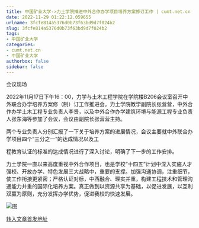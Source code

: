 ```yaml
---
title: 中国矿业大学->力土学院推进中外合作办学项目培养方案修订工作 | cumt.net.cn
date: 2022-11-29 01:22:12.059655
urlname: 3fcfe814a5376d0b73f63bd9d7f024b2
slug: 3fcfe814a5376d0b73f63bd9d7f024b2
tags: 
- 中国矿业大学
categories:
- cumt.net.cn
- 中国矿业大学
authorbox: false
sidebar: false
---
```

会议现场

2022年11月17日下午16：00，力学与土木工程学院在学院楼B206会议室召开中外联合办学培养方案修（制）订工作推进会。力土学院教学副院长张营营，中外合作办学土木工程专业负责人李贤，以及中外合作办学建筑环境与能源工程专业负责人张东海等参加了会议，会议由副院长张营营主持。

两个专业负责人分别汇报了一下关于培养方案的进展情况，会议主要就中外联合办学项目四个“三分之一”的达成情况以及工
<!--more-->
程教育认证的标准的达成情况进行了深入讨论，明确了下一步的工作安排。

力土学院一直以来高度重视中外合作项目，也是学校“十四五”计划中深入实施人才强校、开放办学、特色发展三大战略中，重要的支撑。加强沟通协调，注重细节，使工作衔接更紧密；严格认证对标，中西融合、理实并重，构建工程技术和管理沟通能力并重的国际化培养方案。真正做到以资源共享为基础，以促进发展，以互利双赢为原则，充分发挥办学优势，促进我校的快速发展。

![图](http://xwzx.cumt.edu.cn/_upload/article/images/13/fd/c7427dd14a738fba5eb92a3903d2/c78e868f-cae3-4494-90b3-f4e7eca21225.jpg)

[转入文章首发地址](http://xwzx.cumt.edu.cn/ba/34/c523a637492/page.htm)